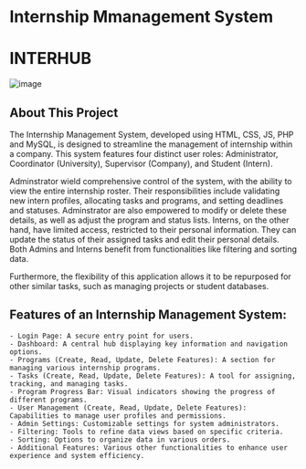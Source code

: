 # Internship Mmanagement System

# INTERHUB

![image](https://github.com/Mohamedsanime/internhub/assets/130512822/9890f175-92ab-4151-98e7-7871130974d3)

## About This Project

The Internship Management System, developed using HTML, CSS, JS, PHP and MySQL, is designed to streamline the management of internship within a company. This system features four distinct user roles: Administrator, Coordinator (University), Supervisor (Company), and Student (Intern).

Adminstrator wield comprehensive control of the system, with the ability to view the entire internship roster. Their responsibilities include validating new intern profiles, allocating tasks and programs, and setting deadlines and statuses. Adminstrator are also empowered to modify or delete these details, as well as adjust the program and status lists. Interns, on the other hand, have limited access, restricted to their personal information. They can update the status of their assigned tasks and edit their personal details. Both Admins and Interns benefit from functionalities like filtering and sorting data.

Furthermore, the flexibility of this application allows it to be repurposed for other similar tasks, such as managing projects or student databases.

## Features of an Internship  Management System:

    - Login Page: A secure entry point for users.
    - Dashboard: A central hub displaying key information and navigation options.
    - Programs (Create, Read, Update, Delete Features): A section for managing various internship programs.
    - Tasks (Create, Read, Update, Delete Features): A tool for assigning, tracking, and managing tasks.
    - Program Progress Bar: Visual indicators showing the progress of different programs.
    - User Management (Create, Read, Update, Delete Features): Capabilities to manage user profiles and permissions.
    - Admin Settings: Customizable settings for system administrators.
    - Filtering: Tools to refine data views based on specific criteria.
    - Sorting: Options to organize data in various orders.
    - Additional Features: Various other functionalities to enhance user experience and system efficiency.
